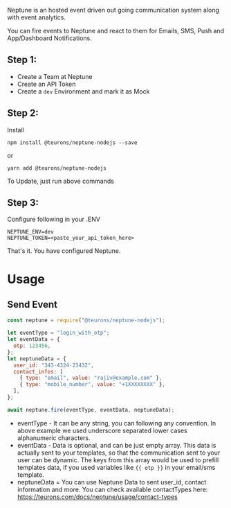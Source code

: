 Neptune is an hosted event driven out going communication system along with event analytics.

You can fire events to Neptune and react to them for Emails, SMS, Push and App/Dashboard Notifications.

## Step 1:

- Create a Team at Neptune
- Create an API Token
- Create a `dev` Environment and mark it as Mock

## Step 2:

Install

`npm install @teurons/neptune-nodejs --save`

or

`yarn add @teurons/neptune-nodejs`

To Update, just run above commands

## Step 3:

Configure following in your .ENV

```
NEPTUNE_ENV=dev
NEPTUNE_TOKEN=<paste_your_api_token_here>
```

That's it. You have configured Neptune.

# Usage

## Send Event

```js
const neptune = require("@teurons/neptune-nodejs");

let eventType = "login_with_otp";
let eventData = {
  otp: 123456,
};
let neptuneData = {
  user_id: "343-4324-23432",
  contact_infos: [
    { type: "email", value: "rajiv@example.com" },
    { type: "mobile_number", value: "+1XXXXXXXX" },
  ],
};

await neptune.fire(eventType, eventData, neptuneData);
```

- eventType - It can be any string, you can following any convention. In above example we used underscore separated lower cases alphanumeric characters.
- eventData - Data is optional, and can be just empty array. This data is actually sent to your templates, so that the communication sent to your user can be dynamic. The keys from this array would be used to prefill templates data, if you used variables like `{{ otp }}` in your email/sms template.
- neptuneData = You can use Neptune Data to sent user_id, contact information and more. You can check available contactTypes here: https://teurons.com/docs/neptune/usage/contact-types
